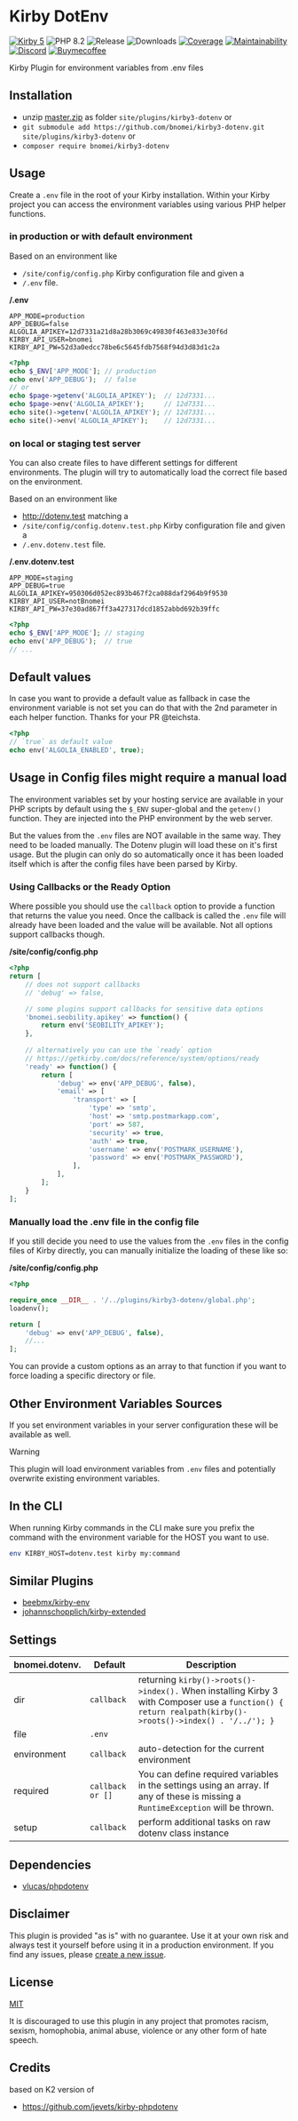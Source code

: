 # Kirby DotEnv

[![Kirby 5](https://flat.badgen.net/badge/Kirby/5?color=ECC748)](https://getkirby.com)
![PHP 8.2](https://flat.badgen.net/badge/PHP/8.2?color=4E5B93&icon=php&label)
![Release](https://flat.badgen.net/packagist/v/bnomei/kirby3-dotenv?color=ae81ff&icon=github&label)
![Downloads](https://flat.badgen.net/packagist/dt/bnomei/kirby3-dotenv?color=272822&icon=github&label)
[![Coverage](https://flat.badgen.net/codeclimate/coverage/bnomei/kirby3-dotenv?icon=codeclimate&label)](https://codeclimate.com/github/bnomei/kirby3-dotenv)
[![Maintainability](https://flat.badgen.net/codeclimate/maintainability/bnomei/kirby3-dotenv?icon=codeclimate&label)](https://codeclimate.com/github/bnomei/kirby3-dotenv/issues)
[![Discord](https://flat.badgen.net/badge/discord/bnomei?color=7289da&icon=discord&label)](https://discordapp.com/users/bnomei)
[![Buymecoffee](https://flat.badgen.net/badge/icon/donate?icon=buymeacoffee&color=FF813F&label)](https://www.buymeacoffee.com/bnomei)

Kirby Plugin for environment variables from .env files

## Installation

- unzip [master.zip](https://github.com/bnomei/kirby3-dotenv/archive/master.zip) as folder `site/plugins/kirby3-dotenv`
  or
- `git submodule add https://github.com/bnomei/kirby3-dotenv.git site/plugins/kirby3-dotenv` or
- `composer require bnomei/kirby3-dotenv`

## Usage

Create a `.env` file in the root of your Kirby installation. Within your Kirby project you can access the environment variables using various PHP helper functions.

### in production or with default environment

Based on an environment like
- `/site/config/config.php` Kirby configuration file and given a
- `/.env` file.

**/.env**

```dotenv
APP_MODE=production
APP_DEBUG=false
ALGOLIA_APIKEY=12d7331a21d8a28b3069c49830f463e833e30f6d
KIRBY_API_USER=bnomei
KIRBY_API_PW=52d3a0edcc78be6c5645fdb7568f94d3d83d1c2a
```

```php
<?php
echo $_ENV['APP_MODE']; // production
echo env('APP_DEBUG');  // false
// or
echo $page->getenv('ALGOLIA_APIKEY');  // 12d7331...
echo $page->env('ALGOLIA_APIKEY');     // 12d7331...
echo site()->getenv('ALGOLIA_APIKEY'); // 12d7331...
echo site()->env('ALGOLIA_APIKEY');    // 12d7331...
```

### on local or staging test server

You can also create files to have different settings for different environments.
The plugin will try to automatically load the correct file based on the environment.

Based on an environment like 
- http://dotenv.test matching a 
- `/site/config/config.dotenv.test.php` Kirby configuration file and given a 
- `/.env.dotenv.test` file.

**/.env.dotenv.test**
```dotenv
APP_MODE=staging
APP_DEBUG=true
ALGOLIA_APIKEY=950306d052ec893b467f2ca088daf2964b9f9530
KIRBY_API_USER=notBnomei
KIRBY_API_PW=37e30ad867ff3a427317dcd1852abbd692b39ffc
```

```php
<?php
echo $_ENV['APP_MODE']; // staging
echo env('APP_DEBUG');  // true
// ...
```

## Default values

In case you want to provide a default value as fallback in case the environment variable is not set you can do that with
the 2nd parameter in each helper function. Thanks for your PR @teichsta.

```php
<?php
// `true` as default value
echo env('ALGOLIA_ENABLED', true);
```

## Usage in Config files might require a manual load

The environment variables set by your hosting service are available in your PHP scripts by default using the `$_ENV` super-global and the `getenv()` function. They are injected into the PHP environment by the web server.

But the values from the `.env` files are NOT available in the same way. They need to be loaded manually. The Dotenv plugin will load these on it's first usage. But the plugin can only do so automatically once it has been loaded itself which is after the config files have been parsed by Kirby.

### Using Callbacks or the Ready Option

Where possible you should use the `callback` option to provide a function that returns the value you need. Once the callback is called the `.env` file will already have been loaded and the value will be available. Not all options support callbacks though.

**/site/config/config.php**
```php
<?php
return [
    // does not support callbacks
    // 'debug' => false, 

    // some plugins support callbacks for sensitive data options
    'bnomei.seobility.apikey' => function() { 
        return env('SEOBILITY_APIKEY'); 
    },
    
    // alternatively you can use the `ready` option
    // https://getkirby.com/docs/reference/system/options/ready
    'ready' => function() {
        return [
            'debug' => env('APP_DEBUG', false),
            'email' => [
                'transport' => [
                    'type' => 'smtp',
                    'host' => 'smtp.postmarkapp.com',
                    'port' => 587,
                    'security' => true,
                    'auth' => true,
                    'username' => env('POSTMARK_USERNAME'),
                    'password' => env('POSTMARK_PASSWORD'),
                ],
            ],
        ];
    }
];
```

### Manually load the .env file in the config file

If you still decide you need to use the values from the `.env` files in the config files of Kirby directly, you can manually initialize the loading of these like so:

**/site/config/config.php**
```php
<?php

require_once __DIR__ . '/../plugins/kirby3-dotenv/global.php';
loadenv();

return [
    'debug' => env('APP_DEBUG', false),
    //...
];
```

You can provide a custom options as an array to that function if you want to force loading a specific directory or file.

## Other Environment Variables Sources

If you set environment variables in your server configuration these will be available as well.

> [!WARNING]
> This plugin will load environment variables from `.env` files and potentially overwrite existing environment
> variables.

## In the CLI

When running Kirby commands in the CLI make sure you prefix the command with the environment variable for the HOST you want to use.

```sh
env KIRBY_HOST=dotenv.test kirby my:command
```

## Similar Plugins

- [beebmx/kirby-env](https://github.com/beebmx/kirby-env)
- [johannschopplich/kirby-extended](https://github.com/johannschopplich/kirby-extended)

## Settings

| bnomei.dotenv. | Default          | Description                                                                                                                                              |            
|----------------|------------------|----------------------------------------------------------------------------------------------------------------------------------------------------------|
| dir            | `callback`       | returning `kirby()->roots()->index().` When installing Kirby 3 with Composer use a `function() { return realpath(kirby()->roots()->index() . '/../'); }` | 
| file           | `.env`           |                                                                                                                                                          |
| environment    | `callback`       | auto-detection for the current environment                                                                                                               |
| required       | `callback or []` | You can define required variables in the settings using an array. If any of these is missing a `RuntimeException` will be thrown.                        |
| setup          | `callback`       | perform additional tasks on raw dotenv class instance                                                                                                    |

## Dependencies

- [vlucas/phpdotenv](https://github.com/vlucas/phpdotenv)

## Disclaimer

This plugin is provided "as is" with no guarantee. Use it at your own risk and always test it yourself before using it
in a production environment. If you find any issues,
please [create a new issue](https://github.com/bnomei/kirby3-dotenv/issues/new).

## License

[MIT](https://opensource.org/licenses/MIT)

It is discouraged to use this plugin in any project that promotes racism, sexism, homophobia, animal abuse, violence or
any other form of hate speech.

## Credits

based on K2 version of

- https://github.com/jevets/kirby-phpdotenv
